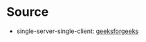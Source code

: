 # Source
* single-server-single-client: [geeksforgeeks](https://www.geeksforgeeks.org/socket-programming-cc/?ref=lbp)

